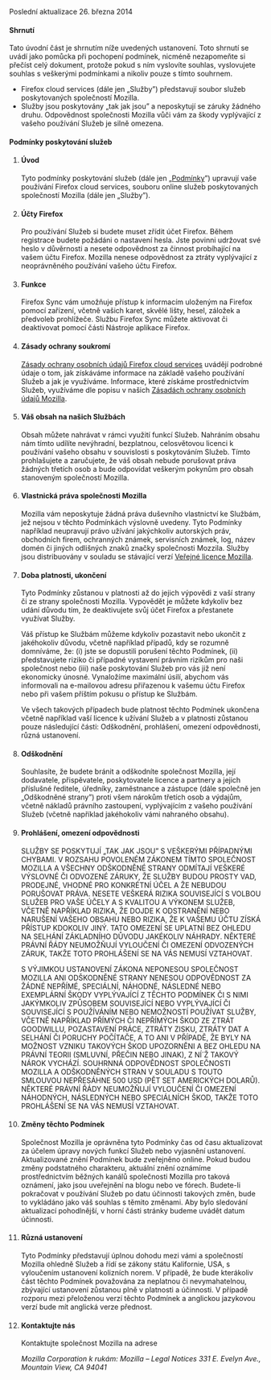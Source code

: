 Poslední aktualizace 26. března 2014

#### Shrnutí

Tato úvodní část je shrnutím níže uvedených ustanovení. Toto shrnutí se uvádí jako pomůcka při pochopení podmínek, nicméně nezapomeňte si přečíst celý dokument, protože pokud s ním vyslovíte souhlas, vyslovujete souhlas s veškerými podmínkami a nikoliv pouze s tímto souhrnem.

- Firefox cloud services (dále jen „Služby”) představují soubor služeb poskytovaných společností Mozilla. 
- Služby jsou poskytovány „tak jak jsou” a neposkytují se záruky žádného druhu. Odpovědnost společnosti Mozilla vůči vám za škody vyplývající z vašeho používání Služeb je silně omezena.

#### Podmínky poskytování služeb

1. #### Úvod

    Tyto podmínky poskytování služeb (dále jen „<u>Podmínky</u>”) upravují vaše používání Firefox cloud services, souboru online služeb poskytovaných společností Mozilla (dále jen „Služby”).

2. #### Účty Firefox

    Pro používání Služeb si budete muset zřídit účet Firefox.  Během registrace budete požádáni o nastavení hesla. Jste povinni udržovat své heslo v důvěrnosti a nesete odpovědnost za činnost probíhající na vašem účtu Firefox. Mozilla nenese odpovědnost za ztráty vyplývající z neoprávněného používání vašeho účtu Firefox.

3. #### Funkce

    Firefox Sync vám umožňuje přístup k informacím uloženým na Firefox pomocí zařízení, včetně vašich karet, skvělé lišty, hesel, záložek a předvoleb prohlížeče. Službu Firefox Sync můžete aktivovat či deaktivovat pomocí části Nástroje aplikace Firefox.

4. #### Zásady ochrany soukromí

    <a href="https://accounts-latest.dev.lcip.org/legal/privacy">Zásady ochrany osobních údajů Firefox cloud services</a> uvádějí podrobné údaje o tom, jak získáváme informace na základě vašeho používání Služeb a jak je využíváme. Informace, které získáme prostřednictvím Služeb, využíváme dle popisu v našich <a href="http://www.mozilla.org/privacy/" target="_blank">Zásadách ochrany osobních údajů Mozilla</a>.

5. #### Váš obsah na našich Službách

    Obsah můžete nahrávat v rámci využití funkcí Služeb. Nahráním obsahu nám tímto udílíte nevýhradní, bezplatnou, celosvětovou licenci k používání vašeho obsahu v souvislosti s poskytováním Služeb. Tímto prohlašujete a zaručujete, že váš obsah nebude porušovat práva žádných třetích osob a bude odpovídat veškerým pokynům pro obsah stanoveným společností Mozilla.

6. #### Vlastnická práva společnosti Mozilla

    Mozilla vám neposkytuje žádná práva duševního vlastnictví ke Službám, jež nejsou v těchto Podmínkách výslovně uvedeny. Tyto Podmínky například neupravují právo užívání jakýchkoliv autorských práv, obchodních firem, ochranných známek, servisních známek, log, název domén či jiných odlišných znaků značky společnosti Mozzila. Služby jsou distribuovány v souladu se stávající verzí <a href="http://www.mozilla.org/MPL/" target="_blank">Veřejné licence Mozilla</a>.

7. #### Doba platnosti, ukončení

    Tyto Podmínky zůstanou v platnosti až do jejich výpovědi z vaší strany či ze strany společnosti Mozilla. Vypovědět je můžete kdykoliv bez udání důvodu tím, že deaktivujete svůj účet Firefox a přestanete využívat Služby.

    Váš přístup ke Službám můžeme kdykoliv pozastavit nebo ukončit z jakéhokoliv důvodu, včetně například případů, kdy se rozumně domníváme, že: (i) jste se dopustili porušení těchto Podmínek, (ii) představujete riziko či případné vystavení právním rizikům pro naši společnost nebo (iii) naše poskytování Služeb pro vás již není ekonomicky únosné. Vynaložíme maximální úsilí, abychom vás informovali na e-mailovou adresu přiřazenou k vašemu účtu Firefox nebo při vašem příštím pokusu o přístup ke Službám.

    Ve všech takových případech bude platnost těchto Podmínek ukončena včetně například vaší licence k užívání Služeb a v platnosti zůstanou pouze následující části: Odškodnění, prohlášení, omezení odpovědnosti, různá ustanovení.

8. #### Odškodnění

    Souhlasíte, že budete bránit a odškodníte společnost Mozilla, její dodavatele, přispěvatele, poskytovatele licence a partnery a jejich příslušné ředitele, úředníky, zaměstnance a zástupce (dále společně jen „Odškodněné strany”) proti všem nárokům třetích osob a výdajům, včetně nákladů právního zastoupení, vyplývajícím z vašeho používání Služeb (včetně například jakéhokoliv vámi nahraného obsahu).

9. #### Prohlášení, omezení odpovědnosti

    SLUŽBY SE POSKYTUJÍ „TAK JAK JSOU” S VEŠKERÝMI PŘÍPADNÝMI CHYBAMI. V ROZSAHU POVOLENÉM ZÁKONEM TÍMTO SPOLEČNOST MOZILLA A VŠECHNY ODŠKODNĚNÉ STRANY ODMÍTAJÍ VEŠKERÉ VÝSLOVNÉ ČI ODVOZENÉ ZÁRUKY, ŽE SLUŽBY BUDOU PROSTY VAD, PRODEJNÉ, VHODNÉ PRO KONKRÉTNÍ ÚČEL A ŽE NEBUDOU PORUŠOVAT PRÁVA. NESETE VEŠKERÁ RIZIKA SOUVISEJÍCÍ S VOLBOU SLUŽEB PRO VAŠE ÚČELY A S KVALITOU A VÝKONEM SLUŽEB, VČETNĚ NAPŘÍKLAD RIZIKA, ŽE DOJDE K ODSTRANĚNÍ NEBO NARUŠENÍ VAŠEHO OBSAHU NEBO RIZIKA, ŽE K VAŠEMU ÚČTU ZÍSKÁ PŘÍSTUP KDOKOLIV JINÝ. TATO OMEZENÍ SE UPLATNÍ BEZ OHLEDU NA SELHÁNÍ ZÁKLADNÍHO DŮVODU JAKÉKOLIV NÁHRADY. NĚKTERÉ PRÁVNÍ ŘÁDY NEUMOŽŇUJÍ VYLOUČENÍ ČI OMEZENÍ ODVOZENÝCH ZÁRUK, TAKŽE TOTO PROHLÁŠENÍ SE NA VÁS NEMUSÍ VZTAHOVAT.

    S VÝJIMKOU USTANOVENÍ ZÁKONA NEPONESOU SPOLEČNOST MOZILLA ANI ODŠKODNĚNÉ STRANY NENESOU ODPOVĚDNOST ZA ŽÁDNÉ NEPŘÍMÉ, SPECIÁLNÍ, NÁHODNÉ, NÁSLEDNÉ NEBO EXEMPLÁRNÍ ŠKODY VYPLÝVAJÍCÍ Z TĚCHTO PODMÍNEK ČI S NIMI JAKÝMKOLIV ZPŮSOBEM SOUVISEJÍCÍ NEBO VYPLÝVAJÍCÍ ČI SOUVISEJÍCÍ S POUŽÍVÁNÍM NEBO NEMOŽNOSTÍ POUŽÍVAT SLUŽBY, VČETNĚ NAPŘÍKLAD PŘÍMÝCH ČI NEPŘÍMÝCH ŠKOD ZE ZTRÁT GOODWILLU, POZASTAVENÍ PRÁCE, ZTRÁTY ZISKU, ZTRÁTY DAT A SELHÁNÍ ČI PORUCHY POČÍTAČE, A TO ANI V PŘÍPADĚ, ŽE BYLY NA MOŽNOST VZNIKU TAKOVÝCH ŠKOD UPOZORNĚNI A BEZ OHLEDU NA PRÁVNÍ TEORII (SMLUVNÍ, PŘEČIN NEBO JINAK), Z NÍ´Ž TAKOVÝ NÁROK VYCHÁZÍ. SOUHRNNÁ ODPOVĚDNOST SPOLEČNOSTI MOZILLA A ODŠKODNĚNÝCH STRAN V SOULADU S TOUTO SMLOUVOU NEPŘESÁHNE 500 USD (PĚT SET AMERICKÝCH DOLARŮ). NĚKTERÉ PRÁVNÍ ŘÁDY NEUMOŽŇUJÍ VYLOUČENÍ ČI OMEZENÍ NÁHODNÝCH, NÁSLEDNÝCH NEBO SPECIÁLNÍCH ŠKOD, TAKŽE TOTO PROHLÁŠENÍ SE NA VÁS NEMUSÍ VZTAHOVAT.

10. #### Změny těchto Podmínek

    Společnost Mozilla je oprávněna tyto Podmínky čas od času aktualizovat za účelem úpravy nových funkcí Služeb nebo vyjasnění ustanovení. Aktualizované znění Podmínek bude zveřejněno online. Pokud budou změny podstatného charakteru, aktuální znění oznámíme prostřednictvím běžných kanálů společnosti Mozilla pro taková oznámení, jako jsou uveřejnění na blogu nebo ve fórech. Budete-li pokračovat v používání Služeb po datu účinnosti takových změn, bude to vykládáno jako váš souhlas s těmito změnami. Aby bylo sledování aktualizací pohodlnější, v horní části stránky budeme uvádět datum účinnosti.

11. #### Různá ustanovení

    Tyto Podmínky představují úplnou dohodu mezi vámi a společností Mozilla ohledně Služeb a řídí se zákony státu Kalifornie, USA, s vyloučením ustanovení kolizních norem. V případě, že bude kterákoliv část těchto Podmínek považována za neplatnou či nevymahatelnou, zbývající ustanovení zůstanou plně v platnosti a účinnosti. V případě rozporu mezi přeloženou verzí těchto Podmínek a anglickou jazykovou verzí bude mít anglická verze přednost.

12. #### Kontaktujte nás

    Kontaktujte společnost Mozilla na adrese

    <address>
      Mozilla Corporation 
      k rukám: Mozilla – Legal Notices 
      331 E. Evelyn Ave., 
      Mountain View, CA 94041 
    </address>

